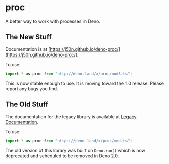 # proc

A better way to work with processes in Deno.

## The New Stuff

Documentation is at
[https://j50n.github.io/deno-proc/](https://j50n.github.io/deno-proc/).

To use:

```typescript
import * as proc from "http://deno.land/x/proc/mod3.ts";
```

This is now stable enough to use. It is moving toward the 1.0 release. Please
report any bugs you find.

## The Old Stuff

The documentation for the legacy library is available at
[Legacy Documentation](./legacy/README.md).

To use:

```typescript
import * as proc from "https://deno.land/x/proc/mod.ts";
```

The old version of this library was built on `Deno.run()` which is now
deprecated and scheduled to be removed in Deno 2.0.
